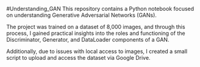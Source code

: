 #Understanding_GAN
This repository contains a Python notebook focused on understanding Generative Adversarial Networks (GANs).

The project was trained on a dataset of 8,000 images, and through this process, I gained practical insights into the roles and functioning of the Discriminator, Generator, and DataLoader components of a GAN.

Additionally, due to issues with local access to images, I created a small script to upload and access the dataset via Google Drive.
